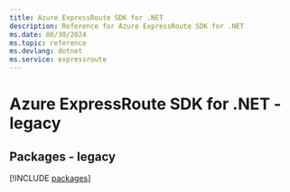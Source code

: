 ```yaml
---
title: Azure ExpressRoute SDK for .NET
description: Reference for Azure ExpressRoute SDK for .NET
ms.date: 08/30/2024
ms.topic: reference
ms.devlang: dotnet
ms.service: expressroute
---
```

# Azure ExpressRoute SDK for .NET - legacy
## Packages - legacy
[!INCLUDE [packages](expressroute-index.md)]